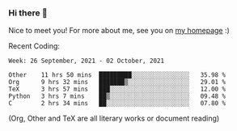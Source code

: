 ### Hi there 👋

Nice to meet you! For more about me, see you on [my homepage](https://jiayipan.me) :)


Recent Coding:
<!--START_SECTION:waka-->
```text
Week: 26 September, 2021 - 02 October, 2021

Other    11 hrs 50 mins  █████████░░░░░░░░░░░░░░░░   35.98 % 
Org      9 hrs 32 mins   ███████▒░░░░░░░░░░░░░░░░░   29.01 % 
TeX      3 hrs 57 mins   ███░░░░░░░░░░░░░░░░░░░░░░   12.00 % 
Python   3 hrs 7 mins    ██▒░░░░░░░░░░░░░░░░░░░░░░   09.48 % 
C        2 hrs 34 mins   ██░░░░░░░░░░░░░░░░░░░░░░░   07.80 % 
```
<!--END_SECTION:waka-->
(Org, Other and TeX are all literary works or document reading)
